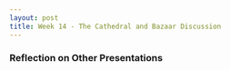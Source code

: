 ```yaml
---
layout: post
title: Week 14 - The Cathedral and Bazaar Discussion
---
```


### Reflection on Other Presentations

